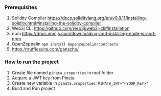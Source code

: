 ### Prerequisites
1. Solidity Compiler https://docs.soliditylang.org/en/v0.8.11/installing-solidity.html#installing-the-solidity-compiler
2. Web3j CLI https://github.com/web3j/web3j-cli#installation
3. npm https://docs.npmjs.com/downloading-and-installing-node-js-and-npm
4. OpenZeppelin `npm install @openzeppelin/contracts`
5. https://trufflesuite.com/ganache/

### How to run the project
1. Create file named `pinata.properties` in root folder
2. Acquire a JWT key from Pinata
3. Create new variable in `pinata.properties`: `PINATA_JWT="<YOUR_KEY>"`
4. Build and Run project


